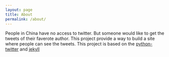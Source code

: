 ```yaml
---
layout: page
title: About
permalink: /about/
---
```


People in China have no access to twitter. But someone would like to get the tweets of their faverote author. This project provide a way to build a site where people can see the tweets. This project is based on the [python-twitter](https://github.com/bear/python-twitter) and [jekyll](https://github.com/jekyll/jekyll)
